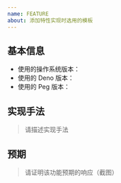 ```yaml
---
name: FEATURE
about: 添加特性实现时选用的模板
---
```


## 基本信息

 - 使用的操作系统版本：
 - 使用的 Deno 版本：
 - 使用的 Peg 版本：

## 实现手法

> 请描述实现手法

## 预期

> 请证明该功能预期的响应（截图）


